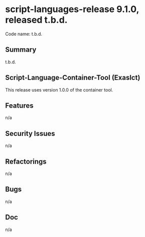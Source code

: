 # script-languages-release 9.1.0, released t.b.d.

Code name: t.b.d.

## Summary

t.b.d.

## Script-Language-Container-Tool (Exaslct)

This release uses version 1.0.0 of the container tool. 

## Features

 n/a

## Security Issues

 n/a

## Refactorings

 n/a

## Bugs

 n/a

## Doc

 n/a
 